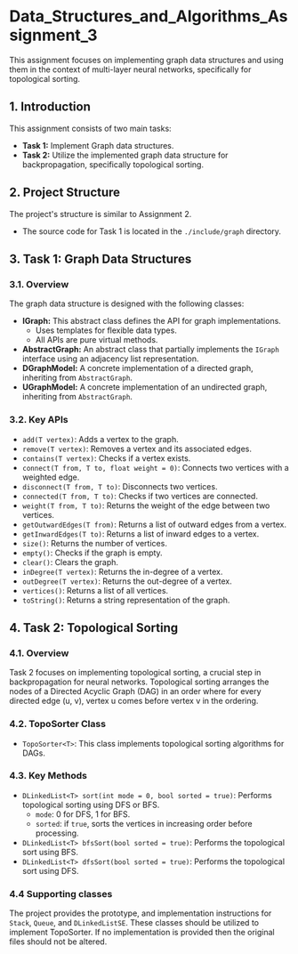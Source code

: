 # Data_Structures_and_Algorithms_Assignment_3

This assignment focuses on implementing graph data structures and using them in the context of multi-layer neural networks, specifically for topological sorting.

## 1. Introduction

This assignment consists of two main tasks:

*   **Task 1:** Implement Graph data structures.
*   **Task 2:** Utilize the implemented graph data structure for backpropagation, specifically topological sorting.

## 2. Project Structure

The project's structure is similar to Assignment 2.

*   The source code for Task 1 is located in the `./include/graph` directory.

## 3. Task 1: Graph Data Structures

### 3.1. Overview

The graph data structure is designed with the following classes:

*   **IGraph:** This abstract class defines the API for graph implementations.
    *   Uses templates for flexible data types.
    *   All APIs are pure virtual methods.
*   **AbstractGraph:** An abstract class that partially implements the `IGraph` interface using an adjacency list representation.
*   **DGraphModel:** A concrete implementation of a directed graph, inheriting from `AbstractGraph`.
*   **UGraphModel:** A concrete implementation of an undirected graph, inheriting from `AbstractGraph`.

### 3.2. Key APIs

*   `add(T vertex)`: Adds a vertex to the graph.
*   `remove(T vertex)`: Removes a vertex and its associated edges.
*   `contains(T vertex)`: Checks if a vertex exists.
*   `connect(T from, T to, float weight = 0)`: Connects two vertices with a weighted edge.
*   `disconnect(T from, T to)`: Disconnects two vertices.
*   `connected(T from, T to)`: Checks if two vertices are connected.
*   `weight(T from, T to)`: Returns the weight of the edge between two vertices.
*   `getOutwardEdges(T from)`: Returns a list of outward edges from a vertex.
*   `getInwardEdges(T to)`: Returns a list of inward edges to a vertex.
*   `size()`: Returns the number of vertices.
*   `empty()`: Checks if the graph is empty.
*   `clear()`: Clears the graph.
*   `inDegree(T vertex)`: Returns the in-degree of a vertex.
*   `outDegree(T vertex)`: Returns the out-degree of a vertex.
*   `vertices()`: Returns a list of all vertices.
*   `toString()`: Returns a string representation of the graph.

## 4. Task 2: Topological Sorting

### 4.1. Overview

Task 2 focuses on implementing topological sorting, a crucial step in backpropagation for neural networks.  Topological sorting arranges the nodes of a Directed Acyclic Graph (DAG) in an order where for every directed edge (u, v), vertex u comes before vertex v in the ordering.

### 4.2. TopoSorter Class

*   `TopoSorter<T>`: This class implements topological sorting algorithms for DAGs.

### 4.3. Key Methods
*   `DLinkedList<T> sort(int mode = 0, bool sorted = true)`: Performs topological sorting using DFS or BFS.
    *  `mode`: 0 for DFS, 1 for BFS.
    *  `sorted`: if `true`, sorts the vertices in increasing order before processing.
* `DLinkedList<T> bfsSort(bool sorted = true)`: Performs the topological sort using BFS.
* `DLinkedList<T> dfsSort(bool sorted = true)`: Performs the topological sort using DFS.

### 4.4 Supporting classes
The project provides the prototype, and implementation instructions for `Stack`, `Queue`, and `DLinkedListSE`. These classes should be utilized to implement TopoSorter. If no implementation is provided then the original files should not be altered.
